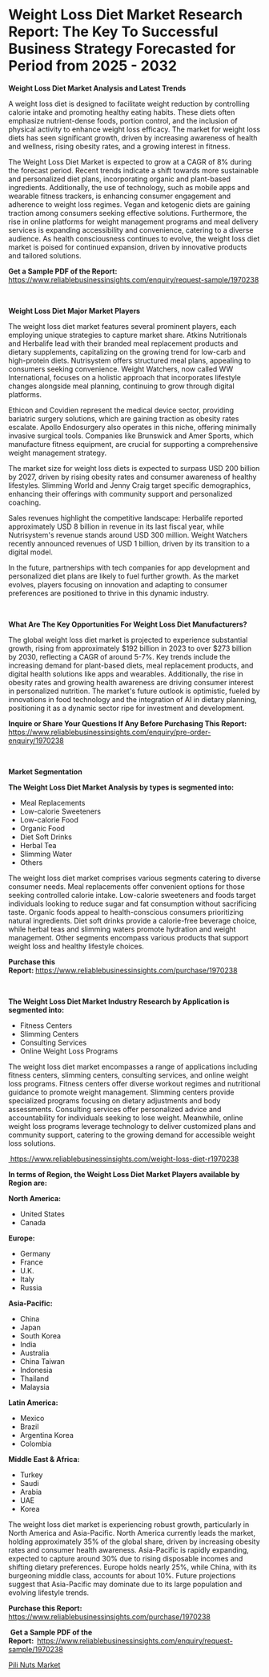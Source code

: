 <p><h1>Weight Loss Diet Market Research Report: The Key To Successful Business Strategy Forecasted for Period from 2025 - 2032</h1></p><p><strong>Weight Loss Diet Market Analysis and Latest Trends</strong></p>
<p><p>A weight loss diet is designed to facilitate weight reduction by controlling calorie intake and promoting healthy eating habits. These diets often emphasize nutrient-dense foods, portion control, and the inclusion of physical activity to enhance weight loss efficacy. The market for weight loss diets has seen significant growth, driven by increasing awareness of health and wellness, rising obesity rates, and a growing interest in fitness.</p><p>The Weight Loss Diet Market is expected to grow at a CAGR of 8% during the forecast period. Recent trends indicate a shift towards more sustainable and personalized diet plans, incorporating organic and plant-based ingredients. Additionally, the use of technology, such as mobile apps and wearable fitness trackers, is enhancing consumer engagement and adherence to weight loss regimes. Vegan and ketogenic diets are gaining traction among consumers seeking effective solutions. Furthermore, the rise in online platforms for weight management programs and meal delivery services is expanding accessibility and convenience, catering to a diverse audience. As health consciousness continues to evolve, the weight loss diet market is poised for continued expansion, driven by innovative products and tailored solutions.</p></p>
<p><strong>Get a Sample PDF of the Report:&nbsp;</strong> <a href="https://www.reliablebusinessinsights.com/enquiry/request-sample/1970238?utm_campaign=2125&utm_medium=2&utm_source=Github&utm_content=ia&utm_term=14022025&utm_id=weight-loss-diet">https://www.reliablebusinessinsights.com/enquiry/request-sample/1970238</a></p>
<p>&nbsp;</p>
<p><strong>Weight Loss Diet Major Market Players</strong></p>
<p><p>The weight loss diet market features several prominent players, each employing unique strategies to capture market share. Atkins Nutritionals and Herbalife lead with their branded meal replacement products and dietary supplements, capitalizing on the growing trend for low-carb and high-protein diets. Nutrisystem offers structured meal plans, appealing to consumers seeking convenience. Weight Watchers, now called WW International, focuses on a holistic approach that incorporates lifestyle changes alongside meal planning, continuing to grow through digital platforms.</p><p>Ethicon and Covidien represent the medical device sector, providing bariatric surgery solutions, which are gaining traction as obesity rates escalate. Apollo Endosurgery also operates in this niche, offering minimally invasive surgical tools. Companies like Brunswick and Amer Sports, which manufacture fitness equipment, are crucial for supporting a comprehensive weight management strategy.</p><p>The market size for weight loss diets is expected to surpass USD 200 billion by 2027, driven by rising obesity rates and consumer awareness of healthy lifestyles. Slimming World and Jenny Craig target specific demographics, enhancing their offerings with community support and personalized coaching.</p><p>Sales revenues highlight the competitive landscape: Herbalife reported approximately USD 8 billion in revenue in its last fiscal year, while Nutrisystem's revenue stands around USD 300 million. Weight Watchers recently announced revenues of USD 1 billion, driven by its transition to a digital model.</p><p>In the future, partnerships with tech companies for app development and personalized diet plans are likely to fuel further growth. As the market evolves, players focusing on innovation and adapting to consumer preferences are positioned to thrive in this dynamic industry.</p></p>
<p>&nbsp;</p>
<p><strong>What Are The Key Opportunities For Weight Loss Diet Manufacturers?</strong></p>
<p><p>The global weight loss diet market is projected to experience substantial growth, rising from approximately $192 billion in 2023 to over $273 billion by 2030, reflecting a CAGR of around 5-7%. Key trends include the increasing demand for plant-based diets, meal replacement products, and digital health solutions like apps and wearables. Additionally, the rise in obesity rates and growing health awareness are driving consumer interest in personalized nutrition. The market's future outlook is optimistic, fueled by innovations in food technology and the integration of AI in dietary planning, positioning it as a dynamic sector ripe for investment and development.</p></p>
<p><strong>Inquire or Share Your Questions If Any Before Purchasing This Report:</strong> <a href="https://www.reliablebusinessinsights.com/enquiry/pre-order-enquiry/1970238?utm_campaign=2125&utm_medium=2&utm_source=Github&utm_content=ia&utm_term=14022025&utm_id=weight-loss-diet">https://www.reliablebusinessinsights.com/enquiry/pre-order-enquiry/1970238</a></p>
<p>&nbsp;</p>
<p><strong>Market Segmentation</strong></p>
<p><strong>The Weight Loss Diet Market Analysis by types is segmented into:</strong></p>
<p><ul><li>Meal Replacements</li><li>Low-calorie Sweeteners</li><li>Low-calorie Food</li><li>Organic Food</li><li>Diet Soft Drinks</li><li>Herbal Tea</li><li>Slimming Water</li><li>Others</li></ul></p>
<p><p>The weight loss diet market comprises various segments catering to diverse consumer needs. Meal replacements offer convenient options for those seeking controlled calorie intake. Low-calorie sweeteners and foods target individuals looking to reduce sugar and fat consumption without sacrificing taste. Organic foods appeal to health-conscious consumers prioritizing natural ingredients. Diet soft drinks provide a calorie-free beverage choice, while herbal teas and slimming waters promote hydration and weight management. Other segments encompass various products that support weight loss and healthy lifestyle choices.</p></p>
<p><strong>Purchase this Report:&nbsp;</strong><a href="https://www.reliablebusinessinsights.com/purchase/1970238?utm_campaign=2125&utm_medium=2&utm_source=Github&utm_content=ia&utm_term=14022025&utm_id=weight-loss-diet">https://www.reliablebusinessinsights.com/purchase/1970238</a></p>
<p>&nbsp;</p>
<p><strong>The Weight Loss Diet Market Industry Research by Application is segmented into:</strong></p>
<p><ul><li>Fitness Centers</li><li>Slimming Centers</li><li>Consulting Services</li><li>Online Weight Loss Programs</li></ul></p>
<p><p>The weight loss diet market encompasses a range of applications including fitness centers, slimming centers, consulting services, and online weight loss programs. Fitness centers offer diverse workout regimes and nutritional guidance to promote weight management. Slimming centers provide specialized programs focusing on dietary adjustments and body assessments. Consulting services offer personalized advice and accountability for individuals seeking to lose weight. Meanwhile, online weight loss programs leverage technology to deliver customized plans and community support, catering to the growing demand for accessible weight loss solutions.</p></p>
<p><a href="https://www.reliablebusinessinsights.com/weight-loss-diet-r1970238?utm_campaign=2125&utm_medium=2&utm_source=Github&utm_content=ia&utm_term=14022025&utm_id=weight-loss-diet">&nbsp;https://www.reliablebusinessinsights.com/weight-loss-diet-r1970238</a></p>
<p><strong>In terms of Region, the Weight Loss Diet Market Players available by Region are:</strong></p>
<p>
    <p> <strong> North America: </strong>
        <ul>
            <li>United States</li>
            <li>Canada</li>
        </ul>
        </p> 
    <p> <strong> Europe: </strong>
        <ul>
            <li>Germany</li>
            <li>France</li>
            <li>U.K.</li>
            <li>Italy</li>
            <li>Russia</li>
        </ul>
        </p> 
    <p> <strong> Asia-Pacific: </strong>
        <ul>
            <li>China</li>
            <li>Japan</li>
            <li>South Korea</li>
            <li>India</li>
            <li>Australia</li>
            <li>China Taiwan</li>
            <li>Indonesia</li>
            <li>Thailand</li>
            <li>Malaysia</li>
        </ul>
        </p> 
    <p> <strong> Latin America: </strong>
        <ul>
            <li>Mexico</li>
            <li>Brazil</li>
            <li>Argentina Korea</li>
            <li>Colombia</li>
        </ul>
        </p> 
    <p> <strong> Middle East & Africa: </strong>
        <ul>
            <li>Turkey</li>
            <li>Saudi</li>
            <li>Arabia</li>
            <li>UAE</li>
            <li>Korea</li>
        </ul>
    </p>
    </p>
<p><p>The weight loss diet market is experiencing robust growth, particularly in North America and Asia-Pacific. North America currently leads the market, holding approximately 35% of the global share, driven by increasing obesity rates and consumer health awareness. Asia-Pacific is rapidly expanding, expected to capture around 30% due to rising disposable incomes and shifting dietary preferences. Europe holds nearly 25%, while China, with its burgeoning middle class, accounts for about 10%. Future projections suggest that Asia-Pacific may dominate due to its large population and evolving lifestyle trends.</p></p>
<p><strong>Purchase this Report: </strong><a href="https://www.reliablebusinessinsights.com/purchase/1970238?utm_campaign=2125&utm_medium=2&utm_source=Github&utm_content=ia&utm_term=14022025&utm_id=weight-loss-diet">https://www.reliablebusinessinsights.com/purchase/1970238</a></p>
<p>&nbsp;<strong>Get a Sample PDF of the Report:&nbsp;&nbsp;</strong><a href="https://www.reliablebusinessinsights.com/enquiry/request-sample/1970238?utm_campaign=2125&utm_medium=2&utm_source=Github&utm_content=ia&utm_term=14022025&utm_id=weight-loss-diet">https://www.reliablebusinessinsights.com/enquiry/request-sample/1970238</a></p>
<p><strong></strong></p>
<p><p><a href="https://github.com/JubayerMia832/Market-Research-Report-List-1/blob/main/pili-nuts-market.md?utm_campaign=2125&utm_medium=2&utm_source=Github&utm_content=ia&utm_term=14022025&utm_id=weight-loss-diet">Pili Nuts Market</a></p></p>